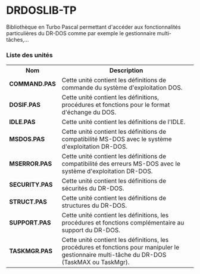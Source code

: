 # DRDOSLIB-TP
Bibliothèque en Turbo Pascal permettant d'accéder aux fonctionnalités particulières du DR-DOS comme par exemple le gestionnaire multi-tâches,...

<h3>Liste des unités</h3>

<table>
  <tr>
    <th>Nom</th>
    <th>Description</th>
  </tr>
  <tr>
    <td><b>COMMAND.PAS</b></td>
    <td>Cette unité contient les définitions de commande du système d'exploitation DOS.</td>
  </tr>
  <tr>
    <td><b>DOSIF.PAS</b></td>
    <td>Cette unité contient les définitions, procédures et fonctions pour le format d'échange du DOS.</td>
  </tr>
  <tr>
    <td><b>IDLE.PAS</b></td>
    <td>Cette unité contient les définitions de l'IDLE.</td>
  </tr>
  <tr>
    <td><b>MSDOS.PAS</b></td>
    <td>Cette unité contient les définitions de compatibilité MS-DOS avec le système d'exploitation DR-DOS.</td>
  </tr>
  <tr>
    <td><b>MSERROR.PAS</b></td>
    <td>Cette unité contient les définitions de compatibilité des erreurs MS-DOS avec le système d'exploitation DR-DOS.</td>
  <tr>
  <tr>
    <td><b>SECURITY.PAS</b></td>
    <td>Cette unité contient les définitions de sécurités du DR-DOS.</td>
  </tr>
  <tr>
    <td><b>STRUCT.PAS</b></td>
    <td>Cette unité contient les définitions de structures du DR-DOS.</td>
  </tr>
  <tr>
    <td><b>SUPPORT.PAS</b></td>
    <td>Cette unité contient les définitions, les procédures et fonctions complémentaire au support du DR-DOS.</td>
  </tr>
  <tr>
    <td><b>TASKMGR.PAS</b></td>
    <td>Cette unité contient les définitions, les procédures et fonctions pour manipuler le gestionnaire multi-tâche du DR-DOS (TaskMAX ou TaskMgr).</td>
  </tr>
</table>
